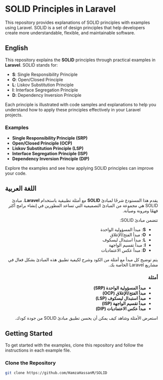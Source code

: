 # SOLID Principles in Laravel

This repository provides explanations of SOLID principles with examples using Laravel. SOLID is a set of design principles that help developers create more understandable, flexible, and maintainable software.

## English

This repository explains the **SOLID** principles through practical examples in **Laravel**. SOLID stands for:

- **S**: Single Responsibility Principle
- **O**: Open/Closed Principle
- **L**: Liskov Substitution Principle
- **I**: Interface Segregation Principle
- **D**: Dependency Inversion Principle

Each principle is illustrated with code samples and explanations to help you understand how to apply these principles effectively in your Laravel projects.

### Examples

- **Single Responsibility Principle (SRP)**
- **Open/Closed Principle (OCP)**
- **Liskov Substitution Principle (LSP)**
- **Interface Segregation Principle (ISP)**
- **Dependency Inversion Principle (DIP)**

Explore the examples and see how applying SOLID principles can improve your code.

## اللغة العربية


<div dir="rtl">


يقدم هذا المستودع شرحًا لمبادئ **SOLID** مع أمثلة تطبيقية باستخدام **Laravel**. مبادئ SOLID هي مجموعة من المبادئ التصميمية التي تساعد المطورين في إنشاء برامج أكثر فهمًا ومرونة وصيانة.

تتضمن مبادئ SOLID:

- **S**: مبدأ المسؤولية الواحدة
- **O**: مبدأ الفتح/الإغلاق
- **L**: مبدأ استبدال ليسكوف
- **I**: مبدأ تقسيم الواجهة
- **D**: مبدأ عكس الاعتماديات

يتم توضيح كل مبدأ مع أمثلة من الكود وشرح لكيفية تطبيق هذه المبادئ بشكل فعال في مشاريع Laravel الخاصة بك.

### أمثلة

- **مبدأ المسؤولية الواحدة (SRP)**
- **مبدأ الفتح/الإغلاق (OCP)**
- **مبدأ استبدال ليسكوف (LSP)**
- **مبدأ تقسيم الواجهة (ISP)**
- **مبدأ عكس الاعتماديات (DIP)**

استعرض الأمثلة وشاهد كيف يمكن أن يحسن تطبيق مبادئ SOLID من جودة كودك.


</div>

## Getting Started

To get started with the examples, clone this repository and follow the instructions in each example file.

### Clone the Repository

```sh
git clone https://github.com/HamzaHassanM/SOLID
